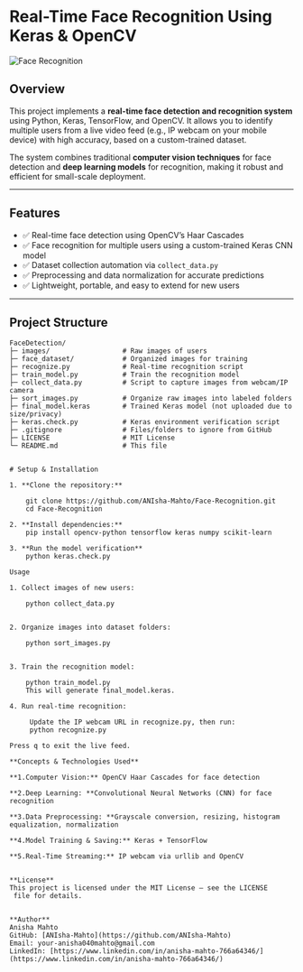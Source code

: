 # Real-Time Face Recognition Using Keras & OpenCV

![Face Recognition](https://img.shields.io/badge/Status-Completed-brightgreen)


## Overview

This project implements a **real-time face detection and recognition system** using Python, Keras, TensorFlow, and OpenCV. It allows you to identify multiple users from a live video feed (e.g., IP webcam on your mobile device) with high accuracy, based on a custom-trained dataset.

The system combines traditional **computer vision techniques** for face detection and **deep learning models** for recognition, making it robust and efficient for small-scale deployment.

---

## Features

- ✅ Real-time face detection using OpenCV’s Haar Cascades  
- ✅ Face recognition for multiple users using a custom-trained Keras CNN model  
- ✅ Dataset collection automation via `collect_data.py`  
- ✅ Preprocessing and data normalization for accurate predictions  
- ✅ Lightweight, portable, and easy to extend for new users  

---

## Project Structure

```text
FaceDetection/
├─ images/                  # Raw images of users
├─ face_dataset/            # Organized images for training
├─ recognize.py             # Real-time recognition script
├─ train_model.py           # Train the recognition model
├─ collect_data.py          # Script to capture images from webcam/IP camera
├─ sort_images.py           # Organize raw images into labeled folders
├─ final_model.keras        # Trained Keras model (not uploaded due to size/privacy)
├─ keras.check.py           # Keras environment verification script
├─ .gitignore               # Files/folders to ignore from GitHub
├─ LICENSE                  # MIT License
└─ README.md                # This file


# Setup & Installation

1. **Clone the repository:**

    git clone https://github.com/ANIsha-Mahto/Face-Recognition.git
    cd Face-Recognition

2. **Install dependencies:**
    pip install opencv-python tensorflow keras numpy scikit-learn

3. **Run the model verification**
    python keras.check.py

Usage

1. Collect images of new users:

    python collect_data.py


2. Organize images into dataset folders:

    python sort_images.py


3. Train the recognition model:

    python train_model.py
    This will generate final_model.keras.

4. Run real-time recognition:
   
     Update the IP webcam URL in recognize.py, then run:
     python recognize.py

Press q to exit the live feed.

**Concepts & Technologies Used**

**1.Computer Vision:** OpenCV Haar Cascades for face detection

**2.Deep Learning: **Convolutional Neural Networks (CNN) for face recognition

**3.Data Preprocessing: **Grayscale conversion, resizing, histogram equalization, normalization

**4.Model Training & Saving:** Keras + TensorFlow

**5.Real-Time Streaming:** IP webcam via urllib and OpenCV


**License**
This project is licensed under the MIT License – see the LICENSE
 file for details.


**Author**  
Anisha Mahto  
GitHub: [ANIsha-Mahto](https://github.com/ANIsha-Mahto)  
Email: your-anisha040mahto@gmail.com  
LinkedIn: [https://www.linkedin.com/in/anisha-mahto-766a64346/](https://www.linkedin.com/in/anisha-mahto-766a64346/)


